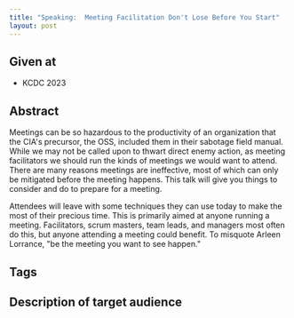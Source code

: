 ```yaml
---
title: "Speaking:  Meeting Facilitation Don't Lose Before You Start"
layout: post
---
```


## Given at

* KCDC 2023

## Abstract

Meetings can be so hazardous to the productivity of an organization that the CIA's precursor, the OSS, included them in their sabotage field manual. While we may not be called upon to thwart direct enemy action, as meeting facilitators we should run the kinds of meetings we would want to attend. There are many reasons meetings are ineffective, most of which can only be mitigated before the meeting happens. This talk will give you things to consider and do to prepare for a meeting.

Attendees will leave with some techniques they can use today to make the most of their precious time. This is primarily aimed at anyone running a meeting. Facilitators, scrum masters, team leads, and managers most often do this, but anyone attending a meeting could benefit. To misquote Arleen Lorrance, "be the meeting you want to see happen."

## Tags

## Description of target audience

